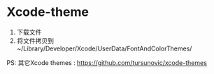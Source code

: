 # Xcode-theme
1. 下载文件
2. 将文件拷贝到 ~/Library/Developer/Xcode/UserData/FontAndColorThemes/

PS: 其它Xcode themes : https://github.com/tursunovic/xcode-themes
